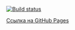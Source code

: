 [![Build status](https://ci.appveyor.com/api/projects/status/upqe4lihut91p1pa?svg=true)](https://ci.appveyor.com/project/ADeoZ/ahj-dom-1)

[Ссылка на GitHub Pages](https://adeoz.github.io/ahj-dom-1/)

